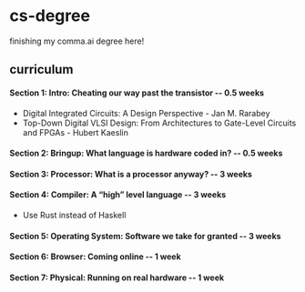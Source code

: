# cs-degree
finishing my comma.ai degree here!

## curriculum
#### Section 1: Intro: Cheating our way past the transistor -- 0.5 weeks
- Digital Integrated Circuits: A Design Perspective - Jan M. Rarabey
- Top-Down Digital VLSI Design: From Architectures to Gate-Level Circuits and FPGAs - Hubert Kaeslin

#### Section 2: Bringup: What language is hardware coded in? -- 0.5 weeks
#### Section 3: Processor: What is a processor anyway? -- 3 weeks
#### Section 4: Compiler: A “high” level language -- 3 weeks
- Use Rust instead of Haskell

#### Section 5: Operating System: Software we take for granted -- 3 weeks
#### Section 6: Browser: Coming online -- 1 week
#### Section 7: Physical: Running on real hardware -- 1 week

